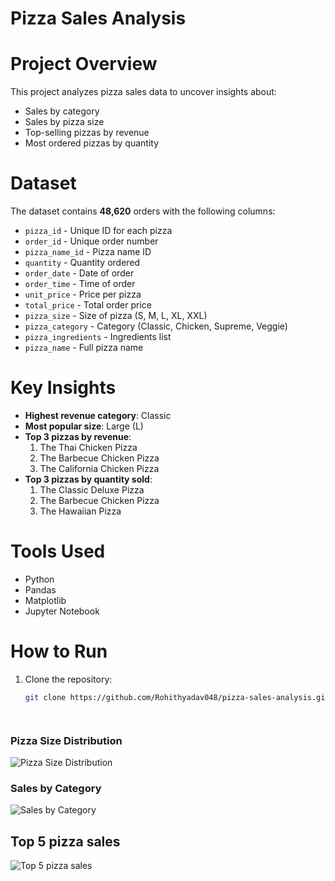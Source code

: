 # Pizza Sales Analysis

#  Project Overview
This project analyzes pizza sales data to uncover insights about:
- Sales by category
- Sales by pizza size
- Top-selling pizzas by revenue
- Most ordered pizzas by quantity

#  Dataset
The dataset contains **48,620** orders with the following columns:
- `pizza_id` - Unique ID for each pizza
- `order_id` - Unique order number
- `pizza_name_id` - Pizza name ID
- `quantity` - Quantity ordered
- `order_date` - Date of order
- `order_time` - Time of order
- `unit_price` - Price per pizza
- `total_price` - Total order price
- `pizza_size` - Size of pizza (S, M, L, XL, XXL)
- `pizza_category` - Category (Classic, Chicken, Supreme, Veggie)
- `pizza_ingredients` - Ingredients list
- `pizza_name` - Full pizza name

#  Key Insights
- **Highest revenue category**: Classic
- **Most popular size**: Large (L)
- **Top 3 pizzas by revenue**:
  1. The Thai Chicken Pizza
  2. The Barbecue Chicken Pizza
  3. The California Chicken Pizza
- **Top 3 pizzas by quantity sold**:
  1. The Classic Deluxe Pizza
  2. The Barbecue Chicken Pizza
  3. The Hawaiian Pizza

#  Tools Used
- Python
- Pandas
- Matplotlib
- Jupyter Notebook

#  How to Run
1. Clone the repository:
   ```bash
   git clone https://github.com/Rohithyadav048/pizza-sales-analysis.git




### Pizza Size Distribution
![Pizza Size Distribution](sales_by_size.png)

### Sales by Category
![Sales by Category](sales_category.png)

## Top 5 pizza sales
![Top 5 pizza sales](Top_5_pizza_sales.png)